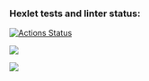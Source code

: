 ### Hexlet tests and linter status:
[![Actions Status](https://github.com/a-silanov/frontend-project-lvl2/workflows/hexlet-check/badge.svg)](https://github.com/a-silanov/frontend-project-lvl2/actions)

<a href="https://codeclimate.com/github/a-silanov/frontend-project-lvl2/maintainability"><img src="https://api.codeclimate.com/v1/badges/083427bb9ca94b6bbc46/maintainability" /></a>

<a href="https://codeclimate.com/github/a-silanov/frontend-project-lvl2/test_coverage"><img src="https://api.codeclimate.com/v1/badges/083427bb9ca94b6bbc46/test_coverage" /></a>